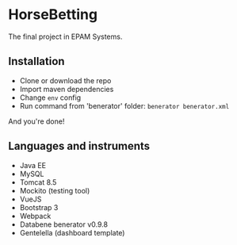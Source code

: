 # HorseBetting
The final project in EPAM Systems.

## Installation
* Clone or download the repo
* Import maven dependencies
* Change `env` config
* Run command from 'benerator' folder: `benerator benerator.xml`

And you're done!

## Languages and instruments
* Java EE
* MySQL
* Tomcat 8.5
* Mockito (testing tool)
* VueJS
* Bootstrap 3
* Webpack
* Databene benerator v0.9.8
* Gentelella (dashboard template)